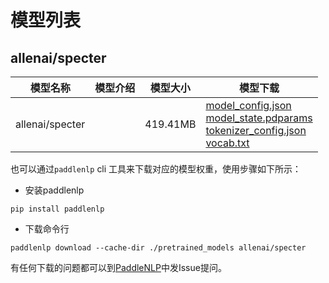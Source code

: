 #  模型列表

## allenai/specter

| 模型名称 | 模型介绍 | 模型大小  | 模型下载 |
| --- | --- | --- | --- |
|allenai/specter|  | 419.41MB | [model_config.json](https://bj.bcebos.com/paddlenlp/models/community/allenai/specter/model_config.json)<br>[model_state.pdparams](https://bj.bcebos.com/paddlenlp/models/community/allenai/specter/model_state.pdparams)<br>[tokenizer_config.json](https://bj.bcebos.com/paddlenlp/models/community/allenai/specter/tokenizer_config.json)<br>[vocab.txt](https://bj.bcebos.com/paddlenlp/models/community/allenai/specter/vocab.txt) |

也可以通过`paddlenlp` cli 工具来下载对应的模型权重，使用步骤如下所示：

* 安装paddlenlp

```shell
pip install paddlenlp
```

* 下载命令行

```shell
paddlenlp download --cache-dir ./pretrained_models allenai/specter
```

有任何下载的问题都可以到[PaddleNLP](https://github.com/PaddlePaddle/PaddleNLP)中发Issue提问。